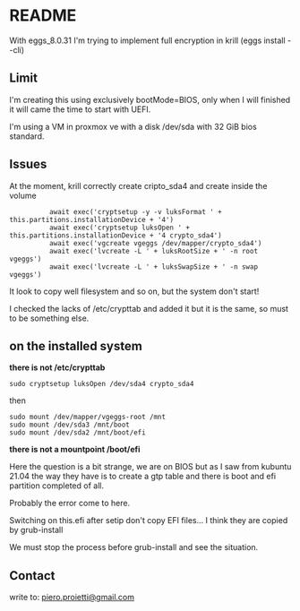 # README

With eggs_8.0.31 I'm trying to implement full encryption in krill (eggs install --cli)

## Limit
I'm creating this using exclusively bootMode=BIOS, only when I will finished it will came the time to start with UEFI.

I'm using a VM in proxmox ve with a disk /dev/sda with 32 GiB bios standard.

## Issues


At the moment, krill correctly create cripto_sda4 and create inside the volume

```
          await exec('cryptsetup -y -v luksFormat ' + this.partitions.installationDevice + '4')
          await exec('cryptsetup luksOpen ' + this.partitions.installationDevice + '4 crypto_sda4')
          await exec('vgcreate vgeggs /dev/mapper/crypto_sda4')
          await exec('lvcreate -L ' + luksRootSize + ' -n root vgeggs')
          await exec('lvcreate -L ' + luksSwapSize + ' -n swap vgeggs')
```
It look to copy well filesystem and so on, but the system don't start!

I checked the lacks of /etc/crypttab and added it but it is the same, so must to be something else.

## on the installed system

**there is not /etc/crypttab**


```
sudo cryptsetup luksOpen /dev/sda4 crypto_sda4
```
then

```
sudo mount /dev/mapper/vgeggs-root /mnt
sudo mount /dev/sda3 /mnt/boot
sudo mount /dev/sda2 /mnt/boot/efi  
```
**there is not a mountpoint /boot/efi**

Here the question is a bit strange, we are on BIOS but as I saw from kubuntu 21.04 the way they have is to 
create a gtp table and there is boot and efi partition completed of all.

Probably the error come to here.

Switching on this.efi after setip don't copy EFI files... I think they are copied by grub-install

We must stop the process before grub-install and see the situation.



## Contact

write to: piero.proietti@gmail.com

